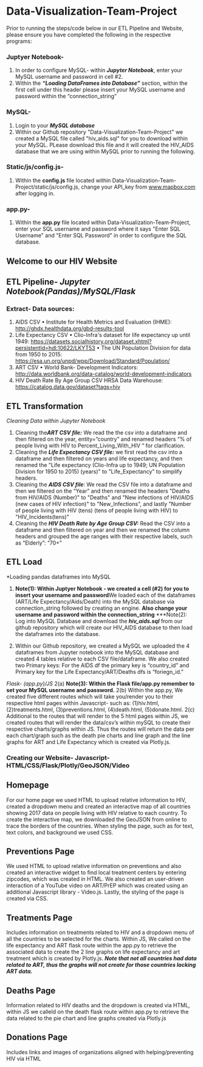 # Data-Visualization-Team-Project

Prior to running the steps/code below in our ETL Pipeline and Website, please ensure you have completed the following in the respective programs:

### Juptyer Notebook-
1.	In order to configure MySQL- within ***Jupyter Notebook***, enter your MySQL username and password in cell #2.
2.	Within the ***“Loading DataFrames into Database”*** section, within the first cell under this header please insert your MySQL username and password within the “connection_string”

### MySQL-
1.	Login to your ***MySQL database***
2.	Within our Github repository "Data-Visualization-Team-Project" we created a MySQL file called "hiv_aids.sql" for you to download within your MySQL. PLease download this file and it will created the HIV_AIDS database that we are using within MySQL prior to running the following.

### Static/js/config.js-
1.	Within the **config.js** file located within Data-Visualization-Team-Project/static/js/config.js, change your API_key from www.mapbox.com after logging in.

### app.py-
1.	Within the **app.py** file located within Data-Visualization-Team-Project, enter your SQL username and password where it says "Enter SQL Username" and "Enter SQL Password" in order to configure the SQL database.

## Welcome to our HIV Website

## ETL Pipeline- *Jupyter Notebook(Pandas)/MySQL/Flask*

### Extract- Data sources:

1.	AIDS CSV
•	Institute for Health Metrics and Evaluation (IHME): http://ghdx.healthdata.org/gbd-results-tool
2.	Life Expectancy CSV
•	Clio-Infra's dataset for life expectancy up until 1949: https://datasets.socialhistory.org/dataset.xhtml?persistentId=hdl:10622/LKYT53 
•	The UN Population Division for data from 1950 to 2015: https://esa.un.org/unpd/wpp/Download/Standard/Population/
3.	ART CSV
•	World Bank- Development Indicators: http://data.worldbank.org/data-catalog/world-development-indicators 
4.	HIV Death Rate By Age Group CSV
 HRSA Data Warehouse: https://catalog.data.gov/dataset?tags=hiv

## ETL Transformation
*Cleaning Data within Jupyter Notebook*
1.  Cleaning the***ART CSV file:*** We read the the csv into a dataframe and then filtered on the year, entity=”country” and renamed headers “% of people living with HIV to Percent_Living_With_HIV “ for clarification. 
2.	Cleaning the ***Life Expectancy CSV file:*** we first read the csv into a dataframe and then filtered on years and life expectancy, and then renamed the "Life expectancy (Clio-Infra up to 1949; UN Population Division for 1950 to 2015) (years)" to "Life_Expectancy" to simplify headers.
3.	Cleaning the ***AIDS CSV file***: We read the CSV file into a dataframe and then we filtered on the “Year” and then renamed the headers "Deaths from HIV/AIDS (Number)" to  "Deaths" and "New infections of HIV/AIDS (new cases of HIV infection)" to "New_Infections", and lastly "Number of people living with HIV (tens) (tens of people living with HIV) to "HIV_Incidents(tens)"
4.	Cleaning the ***HIV Death Rate by Age Group CSV:*** Read the CSV into a dataframe and then filtered on year and then we renamed the column headers and grouped the age ranges with their respective labels, such as “Elderly”: “70+"

## ETL Load
*Loading pandas dataframes into MySQL
1. **Note(1): Within Juptyer Notebook - we created a cell (#2) for you to insert your username and password**We loaded each of the dataframes (ART/Life Expectancy/Aids/Death) into the MySQL database via connection_string followed by creating an engine. **Also change your username and password within the connection_string**
***Note(2): Log into MySQL Database and download the ***hiv_aids.sql*** from our github repository which will create our HIV_AIDS database to then load the dataframes into the database.

2. Within our Github repository, we created a MySQL we uploaded the 4 dataframes from Jupyter notebook into the MySQL database and created 4 tables relative to each CSV file/dataframe. We also created two Primary keys: For the AIDS df the primary key is  “country_id” and Primary key for the Life Expectancy/ART/Deaths dfs is “foriegn_id.”

*Flask- (app.py)/JS*
2(a) **Note(3): Within the Flask file/app.py remember to set your MySQL username and password.**
2(b) 	Within the app.py, We created five different routes which will take you/render you to their respective html pages within Javascript- such as: (1)hiv.html, (2)treatments.html, (3)preventions.html, (4)death.html, (5)donate.html. 
2(c)	Additional to the routes that will render to the 5 html pages within JS, we created routes that will render the data/csv’s within mySQL to create their respective charts/graphs within JS. Thus the routes will return the data per each chart/graph such as the death pie charts and line graph and the line graphs for ART and Life Expectancy which is created via Plotly.js. 

### Creating our Website- Javascript- HTML/CSS/Flask/Plotly/GeoJSON/Video

## Homepage 
For our home page we used HTML to upload relative information to HIV, created a dropdown menu and created an interactive map of all countries showing 2017 data on people living with HIV relative to each country. To create the interactive map, we downloaded the GeoJSON from online to trace the borders of the countries. When styling the page, such as for text, text colors, and background we used CSS.
## Preventions Page
We used HTML to upload relative information on preventions and also created an interactive widget to find local treatment centers by entering zipcodes, which was created in HTML. We also created an user-driven interaction of a YouTube video on ART/PrEP which was created using an additional Javascript library - Video.js. Lastly, the styling of the page is created via CSS. 
## Treatments Page
Includes information on treatments related to HIV and a dropdown menu of all the countries to be selected for the charts.  Within JS, We called on the life expectancy and ART flask route within the app.py to retrieve the associated data to create the 2 line graphs on life expectancy and art treatment which is created by Plotly.js. ***Note that not all countries had data related to ART, thus the graphs will not create for those countries lacking ART data.***
## Deaths Page
Information related to HIV deaths and the dropdown is created via HTML, within JS we calleld on the death flask route within app.py to retrieve the data related to the pie chart and line graphs created via Plotly.js
## Donations Page
Includes links and images of organizations aligned with helping/preventing HIV via HTML 










